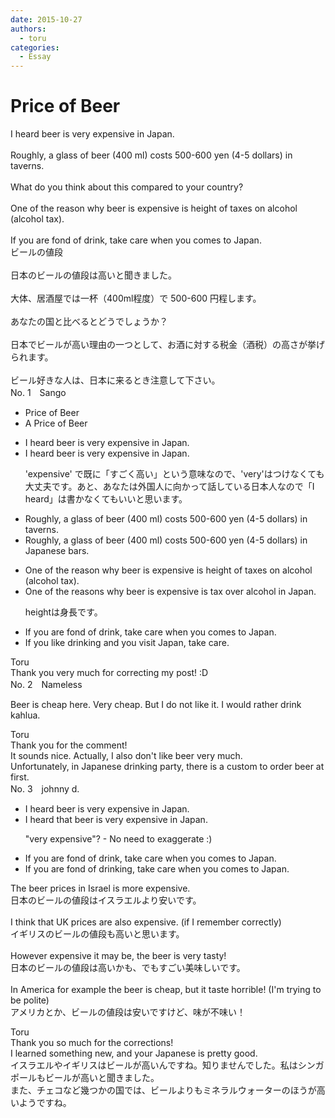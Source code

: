 ```yaml
---
date: 2015-10-27
authors:
  - toru
categories:
  - Essay
---
```


<h1 id="subject_show">Price of Beer</h1>
<div class="date" hidden>Oct 27, 2015 14:19</div>
<div id="post"><div id="body_show_ori">
I heard beer is very expensive in Japan.<br/><br/>Roughly, a glass of beer (400 ml) costs 500-600 yen (4-5 dollars) in taverns.<br/><br/>What do you think about this compared to your country?<br/><br/>One of the reason why beer is expensive is height of taxes on alcohol (alcohol tax).<br/><br/>If you are fond of drink, take care when you comes to Japan.
</div></div>

<!-- more -->

<div id="post_ja"><div id="body_show_mo">
ビールの値段<br/><br/>日本のビールの値段は高いと聞きました。<br/><br/>大体、居酒屋では一杯（400ml程度）で 500-600 円程します。<br/><br/>あなたの国と比べるとどうでしょうか？<br/><br/>日本でビールが高い理由の一つとして、お酒に対する税金（酒税）の高さが挙げられます。<br/><br/>ビール好きな人は、日本に来るとき注意して下さい。
</div></div>
<div id="block"><div class="first_name"> No. 1　<span class="just_name">Sango</span></div><div id="block2">
<ul class="correction_field">
<li class="incorrect">Price of Beer</li>
<li class="corrected correct">
A Price of Beer
</li>
</ul>
<ul class="correction_field">
<li class="incorrect">I heard beer is very expensive in Japan.</li>
<li class="corrected correct">
<span class="sline">I heard</span> beer is<span class="sline"> very</span> expensive in Japan.
<p class="correction_comment">'expensive' で既に「すごく高い」という意味なので、'very'はつけなくても大丈夫です。あと、あなたは外国人に向かって話している日本人なので「I heard」は書かなくてもいいと思います。</p>
</li>
</ul>
<ul class="correction_field">
<li class="incorrect">Roughly, a glass of beer (400 ml) costs 500-600 yen (4-5 dollars) in taverns.</li>
<li class="corrected correct">
Roughly, a glass of beer (400 ml) costs 500-600 yen (4-5 dollars) in Japanese bars.
</li>
</ul>
<ul class="correction_field">
<li class="incorrect">One of the reason why beer is expensive is height of taxes on alcohol (alcohol tax).</li>
<li class="corrected correct">
One of the reason<span class="f_red">s</span> why beer is expensive is tax over alcohol in Japan.
<p class="correction_comment">heightは身長です。</p>
</li>
</ul>
<ul class="correction_field">
<li class="incorrect">If you are fond of drink, take care when you comes to Japan.</li>
<li class="corrected correct">
If you like drinking and you visit Japan, take care.
</li>
</ul>
</div><div class="name"><span class="just_name">Toru</span><br>
Thank you very much for correcting my post! :D
</div>
</div>
<div id="block"><div class="first_name"> No. 2　<span class="just_name">Nameless</span></div><div id="block2">
<p class="comment_small">
 Beer is cheap here. Very cheap. But I do not like it. I would rather drink kahlua.
</p>

</div><div class="name"><span class="just_name">Toru</span><br>
Thank you for the comment!<br/>It sounds nice. Actually, I also don't like beer very much.<br/>Unfortunately, in Japanese drinking party, there is a custom to order beer at first.
</div>
</div>
<div id="block"><div class="first_name"> No. 3　<span class="just_name">johnny d.</span></div><div id="block2">
<ul class="correction_field">
<li class="incorrect">I heard beer is very expensive in Japan.</li>
<li class="corrected correct">
I heard <span class="f_blue">that</span> beer is <span class="sline">very</span> expensive in Japan.
<p class="correction_comment">"very expensive"? - No need to exaggerate :)</p>
</li>
</ul>
<ul class="correction_field">
<li class="incorrect">If you are fond of drink, take care when you comes to Japan.</li>
<li class="corrected correct">
If you are fond of drink<span class="f_blue">ing</span>, take care when you comes to Japan.
</li>
</ul>
<p class="comment_small">
 The beer prices in Israel is more expensive.
 <br/>
 日本のビールの値段はイスラエルより安いです。
 <br/>
 <br/>
 I think that UK prices are also expensive. (if I remember correctly)
 <br/>
 イギリスのビールの値段も高いと思います。
 <br/>
 <br/>
 However expensive it may be, the beer is very tasty!
 <br/>
 日本のビールの値段は高いかも、でもすごい美味しいです。
 <br/>
 <br/>
 In America for example the beer is cheap, but it taste horrible! (I'm trying to be polite)
 <br/>
 アメリカとか、ビールの値段は安いですけど、味が不味い！
</p>

</div><div class="name"><span class="just_name">Toru</span><br>
Thank you so much for the corrections!<br/>I learned something new, and your Japanese is pretty good.<br/>イスラエルやイギリスはビールが高いんですね。知りませんでした。私はシンガポールもビールが高いと聞きました。<br/>また、チェコなど幾つかの国では、ビールよりもミネラルウォーターのほうが高いようですね。
</div>
</div>

